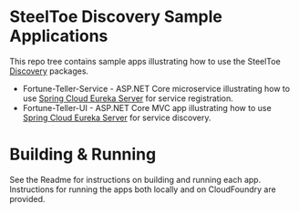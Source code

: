 # SteelToe Discovery Sample Applications
This repo tree contains sample apps illustrating how to use the SteelToe [Discovery](https://github.com/SteelToeOSS/Discovery) packages. 
* Fortune-Teller-Service - ASP.NET Core microservice illustrating how to use [Spring Cloud Eureka Server](http://projects.spring.io/spring-cloud/docs/1.0.3/spring-cloud.html#spring-cloud-eureka-server) for service registration.
* Fortune-Teller-UI - ASP.NET Core MVC app illustrating how to use [Spring Cloud Eureka Server](http://projects.spring.io/spring-cloud/docs/1.0.3/spring-cloud.html#spring-cloud-eureka-server) for service discovery.

# Building & Running
See the Readme for instructions on building and running each app.  Instructions for running the apps both locally and on CloudFoundry are provided.